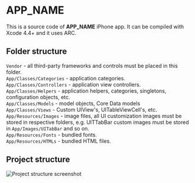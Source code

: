 # __APP_NAME__

This is a source code of __APP_NAME__ iPhone app. It can be compiled with Xcode 4.4+ and it uses ARC.

## Folder structure

`Vendor` - all third-party frameworks and controls must be placed in this folder.<br />
`App/Classes/Categories` - application categories.<br />
`App/Classes/Controllers` - application view controllers.<br />
`App/Classes/Helpers` - application helpers, categories, singletons, configuration objects, etc.<br />
`App/Classes/Models` - model objects, Core Data models<br />
`App/Classes/Views` - Custom UIView's, UITableViewCell's, etc.<br />
`App/Resources/Images` - image files, all UI customization images must be stored in respective folders, e.g. UITTabBar custom images must be stored in `App/Images/UITabBar` and so on.<br />
`App/Resources/Fonts` - bundled fonts.<br />
`App/Resources/HTMLs` - bundled HTML files.

## Project structure
![Project structure screenshot](https://raw.github.com/romaonthego/Objective-C-Style-Guide/master/SampleApp/Project.png "Project structure screenshot")
